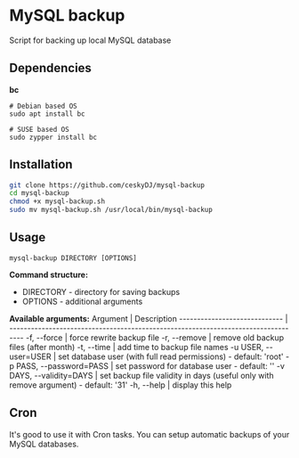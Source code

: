 # MySQL backup

Script for backing up local MySQL database

## Dependencies
**bc**
```
# Debian based OS
sudo apt install bc

# SUSE based OS
sudo zypper install bc
```

## Installation
```sh
git clone https://github.com/ceskyDJ/mysql-backup
cd mysql-backup
chmod +x mysql-backup.sh
sudo mv mysql-backup.sh /usr/local/bin/mysql-backup
```

## Usage
```
mysql-backup DIRECTORY [OPTIONS]
```

**Command structure:**
* DIRECTORY - directory for saving backups
* OPTIONS - additional arguments

**Available arguments:**
Argument                      | Description
----------------------------- | ----------------------------------------------------------------------------------
-f, --force                   | force rewrite backup file
-r, --remove                  | remove old backup files (after month)
-t, --time                    | add time to backup file names
-u USER, --user=USER          | set database user (with full read permissions) - default: 'root'
-p PASS, --password=PASS      | set password for database user - default: ''
-v DAYS, --validity=DAYS      | set backup file validity in days (useful only with remove argument) - default: '31'
-h, --help                    | display this help

## Cron
It's good to use it with Cron tasks. You can setup automatic backups of your MySQL databases.
